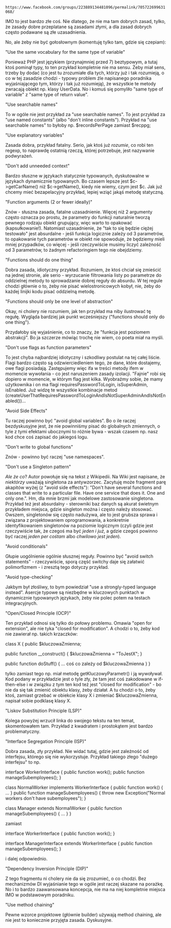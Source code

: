 `https://www.facebook.com/groups/223889134481096/permalink/705722699631068/`

IMO to jest bardzo złe coś. Nie dlatego, że nie ma tam dobrych zasad, tylko, że zasady dobre przeplatane są zasadami złymi, a dla zasad dobrych często podawane są złe uzasadnienia. 

No, ale żeby nie być gołosłownym (komentuję tylko tam, gdzie się czepiam): 

"Use the same vocabulary for the same type of variable"

Ponieważ PHP jest językiem (przynajmniej przed 7) beztypowym, a tutaj ktoś pominął typy, to ten przykład kompletnie nie ma sensu. Żeby miał sens, trzeby by dodać (co jest tu zrozumiałe dla tych, którzy już i tak rozumieją, o co w tej zasadzie chodzi - typowy problem źle napisanego poradnika wyjaśniającego tym, którzy i tak już rozumieją), że wszystkie te metody zwracają obiekt np. klasy UserData. No i komuś się pomyliło "same type of variable" z "same type of return value". 

"Use searchable names"

To w ogóle nie jest przykład za "use searchable names". To jest przykład za "use named constants" (albo "don't inline constants"). Przykład na "use searchable names" to byłoby np. $recordsPerPage zamiast $recppg;

"Use explanatory variables"

Zasada dobra, przykład fatalny. Serio, jak ktoś już _rozumie_, co robi ten regexp, to naprawdę ostatnią rzeczą, której potrzebuje, jest nazywanie podwyrażeń. 

"Don't add unneeded context"

Bardzo słuszne w językach statycznie typowanych, dyskutowalne w językach dynamicznie typowanych. Bo czasem lepsze jest $c->getCarName() niż $c->getName(), kiedy nie wiemy, czym jest $c. Jak już chcemy mieć bezapelacyjny przykład, lepiej wziąć jakąś metodę statyczną.

"Function arguments (2 or fewer ideally)"

Znów - słuszna zasada, fatalne uzasadnienie. Więcej niż 2 argumenty często oznacza po prostu, że parametry do funkcji naturalnie tworzą pewnego rodzaju obiekt grupujący, więc warto to opakować (kapsułkowanie!). Natomiast uzasadnienie, że "tak to się będzie ciężej testowało" jest absurdalne - jeśli funkcja logicznie zależy od 3 parametrów, to opakowanie tych parametrów w obiekt nie spowoduje, że będziemy mieli mniej przypadków, co więcej - jeśli rzeczywiście musimy liczyć zależność od 3 parametrów, to żadnym refactoringiem tego nie obejdziemy. 

"Functions should do one thing" 

Dobra zasada, idiotyczny przykład. Rozumiem, że ktoś chciał się zmieścić na jednej stronie, ale serio - wyrzucanie filtrowania listy po parametrze do oddzielnej metody to sprowadzanie dobrej reguły do absurdu. W tej regule chodzi głównie o to, żeby nie pisać wielostronicowych kobył, nie, żeby do każdej linijki kodu pisać oddzielną metodę.

"Functions should only be one level of abstraction"

Okay, ni cholery nie rozumiem, jak ten przykład ma niby ilustrować tę regułę. Wygląda bardziej jak punkt wcześniejszy ("functions should only do one thing"). 

Przydałoby się wyjaśnienie, co to znaczy, że "funkcja jest poziomem abstrakcji". Bo ja szczerze mówiąc trochę nie wiem, co poeta miał na myśli. 

"Don't use flags as function parameters"

To jest chyba najbardziej idiotyczny i szkodliwy postulat na tej całej liście. Flagi bardzo często są odzwierciedleniem tego, że dane, które dostajemy, owe flagi posiadają. Zastępujemy więc ifa w treści metody ifem w momencie wywołania - co jest naruszeniem zasady izolacji. "Fajnie" robi się dopiero w momencie, w którym flag jest kilka. Wyobraźmy sobie, że mamy użytkownika i on ma flagi requiresPasswordToLogin, isSuperAdmin, isEnabled. Już widzę te wszystkie kombinacje metod (createUserThatRequiresPasswordToLoginAndIsNotSuperAdminAndIsNotEnabled())...

"Avoid Side Effects"

Tu raczej powinno być "avoid global variables". Bo o ile raczej bezdyskusyjne jest, że nie powinniśmy pisać do globalnych zmiennych, o tyle z tymi efektami ubocznymi to różnie bywa - wszak czasem np. nasz kod chce coś zapisać do jakiegoś logu. 

"Don't write to global functions"

Znów - powinno być raczej "use namespaces".

"Don't use a Singleton pattern"

_Ale że co_? Autor powołuje się na tekst z Wikipedii. Na Wiki jest napisane, że _niektórzy_ uważają singletona za antywzorzec. Zacytuję może fragment parę akapitów wyżej (z "avoid side effects"): "Don't have several functions and classes that write to a particular file. Have one service that does it. One and only one.". Hm, dla mnie brzmi jak modelowe zastosowanie singletona. Przykład też jest absurdalny - sterowniki baz danych są akurat świetnym przykładem miejsca, gdzie singleton można i często należy stosować. Owszem, singletonów się często nadużywa, ale to jest grubsza sprawa i związana z projektowaniem oprogramowania, a konkretnie identyfikowaniem singletonów na poziomie logicznym (czyli gdzie jest rzeczywiście tak, że czegoś ma być _jeden i już_, a gdzie czegoś powinno być raczej _jeden per cośtam_ albo _chwilowo jest jeden_).

"Avoid conditionals"

Głupie uogólnienie ogólnie słusznej reguły. Powinno być "avoid switch statements" - rzeczywiście, sporą część switchy daje się załatwić polimorfizmem - i zresztą tego dotyczy przykład.

"Avoid type-checking"

Jakbym był złośliwy, to bym powiedział "use a strongly-typed language instead". Asercje typowe są niezbędne w kluczowych punktach w dynamicznie typowanych językach, żeby nie polec potem na testach integracyjnych.

"Open/Closed Principle (OCP)"

Ten przykład odnosi się tylko do połowy problemu. Omawia "open for extension", ale nie tyka "closed for modification". A chodzi o to, żeby kod nie zawierał np. takich krzaczków: 

class X { 
public $kluczowaZmienna;

public function __construct() {
$kluczowaZmienna = "ToJestX";
}

public function doStuff() {
... coś co zależy od $kluczowaZmienna
}
}

tylko zamiast tego np. miał metodę getKluczowyParametr() i ją wywoływał. Kod podany w przykładzie jest o tyle zły, że tam jest coś zakodowane w if-then-else i w związku z tym ten kod też jest "closed for modification" - bo nie da się tak zmienić obiektu klasy, żeby działał. A tu chodzi o to, żeby ktoś, zamiast grzebać w obiekcie klasy X i zmieniać $kluczowaZmienna, napisał sobie podklasę klasy X.

"Liskov Substitution Principle (LSP)"

Kolega powyżej wrzucił linka do swojego tekstu na ten temat, skomentowałem tam. Przykład z kwadratem i prostokątem jest bardzo problematyczny.

"Interface Segregation Principle (ISP)"

Dobra zasada, zły przykład. Nie widać tutaj, gdzie jest zależność od interfejsu, którego się nie wykorzystuje. Przykład takiego złego "dużego interfejsu" to np.

interface WorkerInterface {
public function work();
public function manageSubemployees();
}

class NormalWorker implements WorkerInterface {
public function work() { ... } 
public function manageSubemployees() { throw new Exception("Normal workers don't have subemployees");
}

class Manager extends NormalWorker { 
public function manageSubemployees() { ... }
}

zamiast

interface WorkerInterface {
public function work();
}

interface ManagerInterface extends WorkerInterface {
public function manageSubemployees();
}

i dalej odpowiednio.

"Dependency Inversion Principle (DIP)"

Z tego fragmentu ni cholery nie da się zrozumieć, o co chodzi. Bez mechanizmów DI wyjaśnianie tego w ogóle jest raczej skazane na porażkę. No i to bardzo zaawansowana koncepcja, nie ma na niej kompletnie miejsca IMO w podstawowym poradniku.

"Use method chaining"

Pewne wzorce projektowe (głównie builder) używają method chaining, ale nie jest to koniecznie przyjęta zasada. Dyskusyjne.
